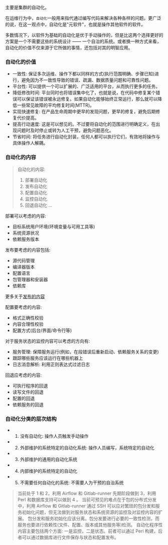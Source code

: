 
主要是集群的自动化。

在运维行为中，`自动化`一般用来指代通过编写代码来解决各种各样的问题。更广泛的说，在这一观点中，自动化是"元软件"，也就是操作其他软件的软件。

多数情况下，以软件为基础的自动化是优于手动操作的，但是比这两个选择更好的方案是一个不需要这些的系统设计 —— 一个自治的系统。或者换一种方式来看，自动化的价值不仅来源于它所做的事情，还包括对其的明智应用。

### 自动化的价值

- 一致性: 保证多次运维、操作下都以同样的方式(执行范围明确、步骤已知)进行，避免因为不一致性导致的错误、疏漏、数据质量问题和可靠性问题。
- 平台性: 可以提供一个可以扩展的、广泛适用的平台，从而执行更多的任务。
- 降低修改时间: 平台同时也将错误集中化了，也就是说，在代码中修复某个错误可以保证该错误被永远修复。如果自动化能够始终正常运行，那么就可以降低一些常见故障的平均修复时间(MTTR)。
- 实现快速修复: 在产品生命周期中更早的发现问题，更早的修复，避免后期修复代价提高。
- 提高行动速度: 这是可以想见的。不过要将自动化的范围进行明确定义，在出现问题时及时停止或转为人工干预，避免问题恶化。
- 节省时间: 将任务进行自动化封装，任何人都可以执行它们，有效地将操作与具体操作人解耦。

### 自动化的内容

> 自动化的内容:
> 1. 部署自动化
> 2. 发布自动化
> 3. 配置自动化
> 4. 监控自动化
> 5. 回退自动化
> ...

部署可以考虑的内容:
- 目标系统用户环境(环境变量与可用工具等)
- 系统资源状况
- 依赖服务版本

发布要考虑的内容包括:
- 源代码管理
- 编译器版本
- 配置语言
- 包管理器和安装器
- 依赖库

更多关于[发布的内容](04_发布工程.md)

配置要考虑的内容:
- 格式正确性校验
- 内容合理性校验
- 配置方式(后台/界面/命令行等)

对于服务状态的监控内容可以考虑的方向有:
- 服务管理: 保障服务运行(例如，在段错误后重新启动、依赖服务关系的变更)
- 跟踪哪些服务应该运行在哪些机器上
- 日志消息解析: 利用正则表达式过滤日志

回退应考虑的内容:
- 可执行程序的回退
- 读写文件的回退
- 配置的回退
- 依赖服务的回退

### 自动化分类的层次结构

- 1. 没有自动化: 操作人员触发手动操作
- 2. 外部维护的系统特定的自动化系统: 操作人员编写，系统特定的自动化
- 3. 外部维护的通用的自动化系统
- 4. 内部维护的系统特定的自动化
- 5. 不需要任何自动化的系统: 不需要人为干预的自治系统

> 当前处于 1 和 2，利用 Airflow 和 Gitlab-runner 先期阶段做到 3，利用 Perl 和数据库支持可以做到 4 。 
> 当前可预见的难点在于包的分布式分发中，利用 Airflow 和 Gitlab-runner 通过 SSH 可以应对繁琐的包分发和服务初始化问题，但无法做到对服务状态和系统资源的监控及对监控内容的扩展。
> 包分发和服务初始化应该分离。包分发要进行必要的一致性检测，而服务也要进行依赖性(文件、配置、版本或其他服务等)检测。
> 自动化程序性内容主要包括两个方面: 一是监控，二是状态。前者可以通过 Perl 构建，后者可以通过数据库进行文件保存与状态和配置发布。
